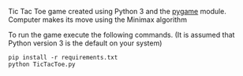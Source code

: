 Tic Tac Toe game created using Python 3 and the [pygame](https://www.pygame.org/download.shtml) module.
Computer makes its move using the Minimax algorithm

To run the game execute the following commands. (It is assumed that Python version 3 is the default on your system)
```
pip install -r requirements.txt
python TicTacToe.py
```
